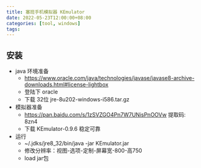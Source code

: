 ```yaml
---
title: 塞班手机模拟器 KEmulator
date: 2022-05-23T12:00:00+08:00
categories: [tool, windows]
tags:
---
```


## 安装

- java 环境准备
    - https://www.oracle.com/java/technologies/javase/javase8-archive-downloads.html#license-lightbox
    - 登陆下 oracle
    - 下载 32位 jre-8u202-windows-i586.tar.gz
- 模拟器准备
    - https://pan.baidu.com/s/1zSVZGO4Pn7W7UNisPnOOVw 提取码: 8zn4
    - 下载 KEmulator-0.9.6 稳定可靠
- 运行
    - ~/.jdks/jre8_32/bin/java -jar KEmulator.jar
    - 修改分辨率：视图-选项-定制-屏幕宽-800-高750
    - load jar包
